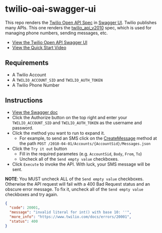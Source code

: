 # twilio-oai-swagger-ui

This repo renders the [Twilio Open API Spec](https://github.com/twilio/twilio-oai) in [Swagger UI](https://github.com/swagger-api/swagger-ui). Twilio publishes many APIs. This one renders the [twilio_api_v2010](https://github.com/twilio/twilio-oai/blob/main/spec/json/twilio_api_v2010.json) spec, which is used for managing phone numbers, sending messages, etc.

- [View the Twilio Open API Swagger UI](http://johnchaffee.wiki/twilio-oai-swagger-ui/)
- [View the Quick Start Video](http://johnchaffee.wiki/twilio-oai-swagger-ui/swagger.mp4)

## Requirements

- A Twilio Account
- A `TWILIO_ACCOUNT_SID` and `TWILIO_AUTH_TOKEN` 
- A Twilio Phone Number

## Instructions

- [View the Swagger doc](http://johnchaffee.wiki/twilio-oai-swagger-ui/)
- Click the Authorize button on the top right and enter your `TWILIO_ACCOUNT_SID` and `TWILIO_AUTH_TOKEN` as the username and password.
- Click the method you want to run to expand it.
  - For example, to send an SMS click on the [CreateMessage](#/default/CreateMessage) method at the path `POST /2010-04-01/Accounts/{AccountSid}/Messages.json`
- Click the `Try it out` button
  - Fill in the required parametes (e.g. `AccountSid`, `Body`, `From`, `To`)
  - Uncheck all of the `Send empty value` checkboxes.
- Click `Execute` to invoke the API. With luck, your SMS message will be sent.

**NOTE**: You MUST uncheck ALL of the `Send empty value` checkboxes. Otherwise the API request will fail with a 400 Bad Request status and an obscure error message. To fix it, uncheck all of the `Send empty value` checkboxes and try again.

```json
{
  "code": 20001,
  "message": "invalid literal for int() with base 10: ''",
  "more_info": "https://www.twilio.com/docs/errors/20001",
  "status": 400
}
```